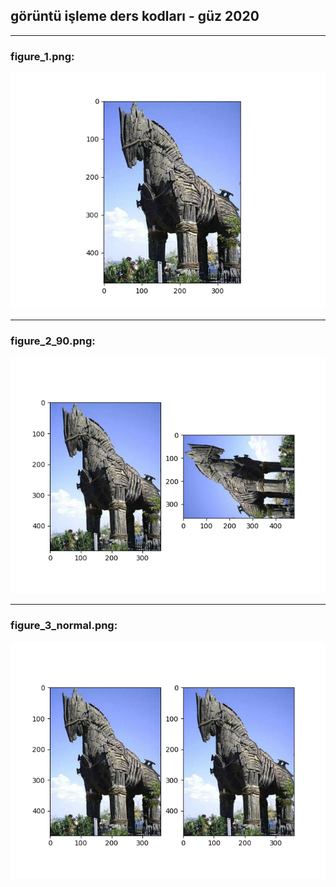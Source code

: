 ## görüntü işleme ders kodları - güz 2020
---
### figure_1.png:

![canakkale](figure_1.png)

---

### figure_2_90.png:

![canakkale](figure_2_90.png)

---
### figure_3_normal.png:

![canakkale](figure_3_normal.png)


